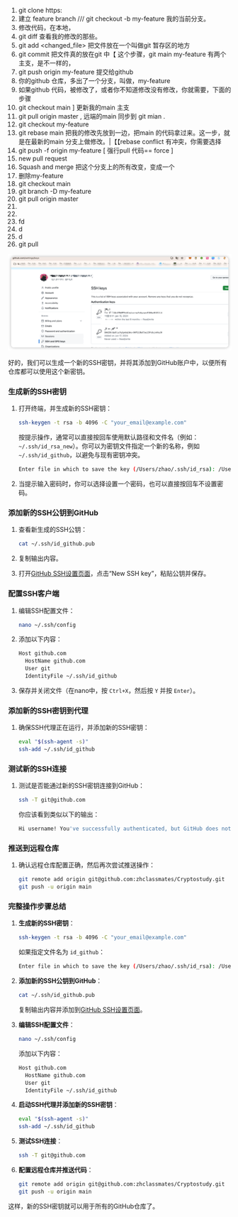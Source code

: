 1. git clone https:
2. 建立 feature branch  ///  git checkout -b my-feature   我的当前分支。
3. 修改代码，在本地，
4. git diff   查看我的修改的那些。
5. git add   <changed_file>   把文件放在一个叫做git  暂存区的地方
6. git commit  把文件真的放在git 中【  这个步骤，git  main  my-feature 有两个主支，是不一样的，
7. git push origin my-feature    提交给github  
8. 你的github  仓库，多出了一个分支，叫做，my-feature 
9. 如果github 代码，被修改了，或者你不知道修改没有修改，你就需要，下面的步骤
10. git  checkout main   ]  更新我的main  主支
11. git pull origin master  ,  远端的main  同步到 git  mian  .
12. git checkout my-feature   
13. git rebase main  把我的修改先放到一边，把main  的代码拿过来。这一步，就是在最新的main  分支上做修改。|【【rebase conflict  有冲突，你需要选择
14. git push -f origin my-feature  [ 强行pull 代码== force ]
15. new pull request 
16. Squash and merge   把这个分支上的所有改变，变成一个
17. 删除my-feature 
18. git checkout main 
19. git branch -D my-feature
20. git pull origin master
21. 
22. 
23. fd
24. d
25. d
26. git pull 

![image-20240617180322271](imgs/image-20240617180322271.png)

好的，我们可以生成一个新的SSH密钥，并将其添加到GitHub账户中，以便所有仓库都可以使用这个新密钥。

### 生成新的SSH密钥

1. 打开终端，并生成新的SSH密钥：
    ```sh
    ssh-keygen -t rsa -b 4096 -C "your_email@example.com"
    ```
    按提示操作，通常可以直接按回车使用默认路径和文件名（例如：`~/.ssh/id_rsa_new`）。你可以为密钥文件指定一个新的名称，例如 `~/.ssh/id_github`，以避免与现有密钥冲突。

    ```sh
    Enter file in which to save the key (/Users/zhao/.ssh/id_rsa): /Users/zhao/.ssh/id_github
    ```

2. 当提示输入密码时，你可以选择设置一个密码，也可以直接按回车不设置密码。

### 添加新的SSH公钥到GitHub

1. 查看新生成的SSH公钥：
    ```sh
    cat ~/.ssh/id_github.pub
    ```
2. 复制输出内容。

3. 打开[GitHub SSH设置页面](https://github.com/settings/keys)，点击“New SSH key”，粘贴公钥并保存。

### 配置SSH客户端

1. 编辑SSH配置文件：
    ```sh
    nano ~/.ssh/config
    ```

2. 添加以下内容：
    ```sh
    Host github.com
      HostName github.com
      User git
      IdentityFile ~/.ssh/id_github
    ```

3. 保存并关闭文件（在nano中，按 `Ctrl+X`，然后按 `Y` 并按 `Enter`）。

### 添加新的SSH密钥到代理

1. 确保SSH代理正在运行，并添加新的SSH密钥：
    ```sh
    eval "$(ssh-agent -s)"
    ssh-add ~/.ssh/id_github
    ```

### 测试新的SSH连接

1. 测试是否能通过新的SSH密钥连接到GitHub：
    ```sh
    ssh -T git@github.com
    ```

    你应该看到类似以下的输出：
    ```sh
    Hi username! You've successfully authenticated, but GitHub does not provide shell access.
    ```

### 推送到远程仓库

1. 确认远程仓库配置正确，然后再次尝试推送操作：
    ```sh
    git remote add origin git@github.com:zhclassmates/Cryptostudy.git
    git push -u origin main
    ```

### 完整操作步骤总结

1. **生成新的SSH密钥**：
    ```sh
    ssh-keygen -t rsa -b 4096 -C "your_email@example.com"
    ```
    如果指定文件名为 `id_github`：
    ```sh
    Enter file in which to save the key (/Users/zhao/.ssh/id_rsa): /Users/zhao/.ssh/id_github
    ```

2. **添加新的SSH公钥到GitHub**：
    ```sh
    cat ~/.ssh/id_github.pub
    ```
    复制输出内容并添加到[GitHub SSH设置页面](https://github.com/settings/keys)。

3. **编辑SSH配置文件**：
    ```sh
    nano ~/.ssh/config
    ```
    添加以下内容：
    ```sh
    Host github.com
      HostName github.com
      User git
      IdentityFile ~/.ssh/id_github
    ```

4. **启动SSH代理并添加新的SSH密钥**：
    ```sh
    eval "$(ssh-agent -s)"
    ssh-add ~/.ssh/id_github
    ```

5. **测试SSH连接**：
    ```sh
    ssh -T git@github.com
    ```

6. **配置远程仓库并推送代码**：
    ```sh
    git remote add origin git@github.com:zhclassmates/Cryptostudy.git
    git push -u origin main
    ```

这样，新的SSH密钥就可以用于所有的GitHub仓库了。